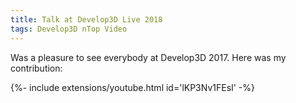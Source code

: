 ```yaml
---
title: Talk at Develop3D Live 2018
tags: Develop3D nTop Video
---
```


Was a pleasure to see everybody at Develop3D 2017.  Here was my contribution:

<div>{%- include extensions/youtube.html id='lKP3Nv1FEsI' -%}</div>
